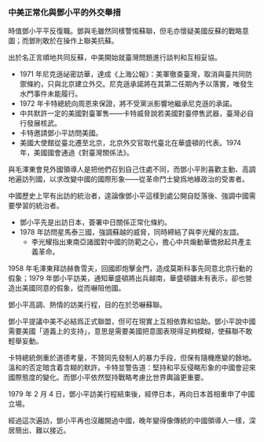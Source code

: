 ### 中美正常化與鄧小平的外交舉措

時值鄧小平平反復職。鄧與毛雖然同樣警惕蘇聯，但毛亦懷疑美國反蘇的戰略意圖；而鄧則敢於在操作上聯美抗蘇。

出於名正言順地共同反蘇，中美開始就臺灣問題進行談判和互相妥協。

* 1971 年尼克遜祕密訪華，達成《上海公報》：美軍徹查臺灣，取消與臺共同防禦條約，只與北京建立外交。尼克遜承諾將在其第二任期內予以落實，唯發生水門事件未能履行。
* 1972 年卡特總統向周恩來保證，將不受黨派影響地繼承尼克遜的承諾。
* 中共默許一定的美國對臺軍售——卡特威脅說若美國對臺停售武器，臺灣必自行發展核武。
* 卡特邀請鄧小平訪問美國。
* 美國大使館從臺北遷至北京，北京外交官取代臺北在華盛頓的代表。1974 年，美國國會通過《對臺灣關係法》。

與毛澤東會見外國領導人是把他們召到自己住處不同，而鄧小平則喜歡主動、高調地遍訪列國，以求改變中國的國際形象——從革命鬥士變爲地緣政治的受害者。

中國歷史上罕有出訪的統治者，遑論像鄧小平這樣到處公開自貶落後、強調中國需要學習的統治者。

* 鄧小平先是出訪日本，簽署中日關係正常化條約。
* 1978 年訪問星馬泰三國，強調蘇越的威脅，同時締結了與李光耀的友誼。
    * 李光耀指出東南亞諸國對中國的防範之心，擔心中共煽動華僑掀起共產主義革命。

1958 年毛澤東拜訪赫魯雪夫，回國即炮擊金門，造成莫斯科事先同意北京行動的假象；1979 年鄧小平訪美，通知華盛頓將出兵越南，華盛頓雖未有表示，卻也營造出美國同意的假象，從而嚇阻他國。

鄧小平高調、熱情的訪美行程，目的在於恐嚇蘇聯。

鄧小平提議中美不必結爲正式聯盟，但可在現實上互相依靠和協助。鄧小平說中國需要美國「道義上的支持」，意思是需要美國把意圖表現得足夠模糊，使蘇聯不敢輕舉妄動。

卡特總統側重於道德考量，不贊同先發制人的暴力手段，但保有隨機應變的餘地。溫和的否定暗含着含糊的默許。卡特並警告道：堅持和平反侵略形象的中國會迎來國際態度的變化。而鄧小平依然堅持戰略考慮比世界輿論更重要。

1979 年 2 月 4 日，鄧小平訪美行程結束後，經停日本，再向日本首相重申了中國立場。

經過這次遍訪，鄧小平再也沒離開過中國，晚年變得像傳統的中國領導人一樣，深居簡出、難以接近。